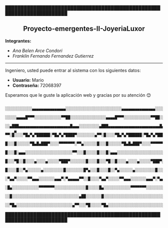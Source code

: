 ██████████████████████████████████████████████████████████████████████

<div align="center">
  
## Proyecto-emergentes-II-JoyeriaLuxor 

</div>

**Integrantes:**
- *Ana Belen Arce Condori*
- *Franklin Fernando Fernandez Gutierrez*

----------------------------------------------------------- 

Ingeniero, usted puede entrar al sistema con los siguientes datos:

- **Usuario:** Mario 
- **Contraseña:** 72068397

Esperamos que le guste la aplicación web y gracias por su atención 😊

```
    ░░░░░░░░░░░░▄▄▄▄▄▄▄▄▄▄▄▄▄▄▄░░░░░░░░░░░░░░░░░░░░░░░░░▄▄▄▄▄▄▄▄▄▄▄▄▄▄▄░░░░░░░░░░░░░░░░░░░░░░░░░▄▄▄▄▄▄▄▄▄▄▄▄▄▄▄░░░░░░░░░░░░░░░░
    ░░░░░▄▄▄▄█▀▀▀░░░░░░░░░░░░▀▀██░░░░░░░░░░░░░░░░▄▄▄▄█▀▀▀░░░░░░░░░░░░▀▀██░░░░░░░░░░░░░░░░░░▄▄▄▄█▀▀▀░░░░░░░░░░░░▀▀██░░░░░░░░░░░░
    ░░▄███▄▄▄▄▄▄▄▄▄▄▄▄▄▄▄▄▄▄▄▄▄▄▄█▄▄▄░░░░░░░░░▄███▄▄▄▄▄▄▄▄▄▄▄▄▄▄▄▄▄▄▄▄▄▄▄█▄▄▄░░░░░░░░░░░▄███▄▄▄▄▄▄▄▄▄▄▄▄▄▄▄▄▄▄▄▄▄▄▄█▄▄▄░░░░░░░░
    ▄ ▀▀░█░░░░▀█▄▀▄▀██████░▀█▄▀▄▀████▀░░░░░░░░▄▀▀░█░░░░▀█▄▀▄▀██████░▀█▄▀▄▀████▀░░░░░░░░░▄▀▀░█░░░░▀█▄▀▄▀██████░▀█▄▀▄▀████▀░░░░░░
    █░░░█░░░░░░▀█▄█▄███▀░░░░▀▀▀▀▀▀▀░▀▀▄░░░░░░█░░░█░░░░░░▀█▄█▄███▀░░░░▀▀▀▀▀▀▀░▀▀▄░░░░░░░█░░░█░░░░░░▀█▄█▄███▀░░░░▀▀▀▀▀▀▀░▀▀▄░░░░░
    █░░░█░▄▄▄░░░░░░░░░░░░░░░░░░░░░▀▀░░░█░░░░░█░░░█░▄▄▄░░░░░░░░░░░░░░░░░░░░░▀▀░░░█░░░░░░█░░░█░▄▄▄░░░░░░░░░░░░░░░░░░░░░▀▀░░░█░░░░
    █░░░▀█░░█░░░░▄░░░░▄░░░░░▀███▀░░░░░░░█░░░░█░░░▀█░░█░░░░▄░░░░▄░░░░░▀███▀░░░░░░░█░░░░░█░░░▀█░░█░░░░▄░░░░▄░░░░░▀███▀░░░░░░░█░░░
    █░░░░█░░▀▄░░░░░░▄░░░░░░░░░█░░░░░░░░█▀▄░░░█░░░░█░░▀▄░░░░░░▄░░░░░░░░░█░░░░░░░░█▀▄░░░░█░░░░█░░▀▄░░░░░░▄░░░░░░░░░█░░░░░░░░█▀▄░░
    ░▀▄▄▀░░░░░▀▀▄▄▄░░░░░░░▄▄▄▀░▀▄▄▄▄▄▀▀░░█░░░░▀▄▄▀░░░░░▀▀▄▄▄░░░░░░░▄▄▄▀░▀▄▄▄▄▄▀▀░░█░░░░░▀▄▄▀░░░░░▀▀▄▄▄░░░░░░░▄▄▄▀░▀▄▄▄▄▄▀▀░░█░░
    ░█▄░░░░░░░░░░░░▀▀▀▀▀▀▀░░░░░░░░░░░░░░█░░░░░█▄░░░░░░░░░░░░▀▀▀▀▀▀▀░░░░░░░░░░░░░░█░░░░░░█▄░░░░░░░░░░░░▀▀▀▀▀▀▀░░░░░░░░░░░░░░█░░░
    ░░█░░░░░░░░░░░░░░░░░░░░░░░░░░░░░░▄██░░░░░░░█░░░░░░░░░░░░░░░░░░░░░░░░░░░░░░▄██░░░░░░░░█░░░░░░░░░░░░░░░░░░░░░░░░░░░░░░▄██░░░░
    ░░▀█▄░░░░░░░░░░░░░░░░░░░░░░░░░▄▀▀░░░▀█░░░░░▀█▄░░░░░░░░░░░░░░░░░░░░░░░░░▄▀▀░░░▀█░░░░░░▀█▄░░░░░░░░░░░░░░░░░░░░░░░░░▄▀▀░░░▀█░░
```
██████████████████████████████████████████████████████████████████████
